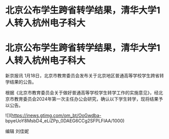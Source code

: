 # 北京公布学生跨省转学结果，清华大学1人转入杭州电子科大

# 北京公布学生跨省转学结果，清华大学1人转入杭州电子科大

新京报讯 1月18日，北京市教育委员会发布关于北京地区普通高等学校学生跨省转学结果的公告。

根据《北京市教育委员会关于做好普通高等学校学生转学工作的实施意见》，经北京市教育委员会2024年第一次主任办公会研究，确认以下学生转学，现将结果予以公告。

![](https://inews.gtimg.com/om_bt/OoGwdba-
bpyeUoY8MsbD4_eLiZPp_0DAEG6CCg2SFPLFIAA/1000)

编辑 刘佳妮

